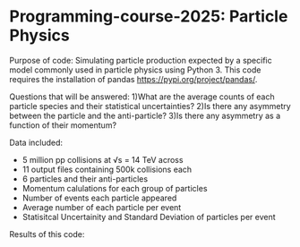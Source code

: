 # Programming-course-2025: Particle Physics
Purpose of code:
  Simulating particle production expected by a specific model commonly used in particle physics using Python 3.
  This code requires the installation of pandas https://pypi.org/project/pandas/.

Questions that will be answered:
  1)What are the average counts of each particle species and their statistical uncertainties?
  2)Is there any asymmetry between the particle and the anti-particle?
  3)Is there any asymmetry as a function of their momentum?

Data included:
  - 5 million pp collisions at √s = 14 TeV across
  - 11 output files containing 500k collisions each
  - 6 particles and their anti-particles
  - Momentum calulations for each group of particles
  - Number of events each particle appeared
  - Average number of each particle per event
  - Statisitcal Uncertainity and Standard Deviation of particles per event

    
Results of this code:



